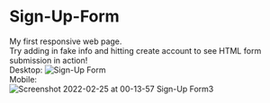 # Sign-Up-Form
My first responsive web page. <br>
Try adding in fake info and hitting create account to see HTML form submission in action!<br>
Desktop:
![Sign-Up Form](https://user-images.githubusercontent.com/76753452/155657822-73f793cb-80cc-4429-89eb-8be26fc9e782.png)<br>
Mobile:<br>
![Screenshot 2022-02-25 at 00-13-57 Sign-Up Form3](https://user-images.githubusercontent.com/76753452/155658620-c30b0e58-c1e4-4be3-90d4-3cc4cd5a4d93.png)
